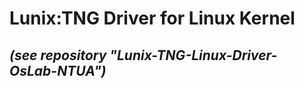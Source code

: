 # Lunix:TNG Driver for Linux Kernel  
## ***(see repository "Lunix-TNG-Linux-Driver-OsLab-NTUA")***
